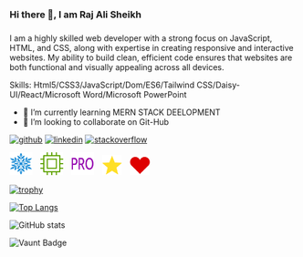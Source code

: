 ### Hi there 👋, I am Raj Ali Sheikh
###
I am a highly skilled web developer with a strong focus on JavaScript, HTML, and CSS, along with expertise in creating responsive and interactive websites. My ability to build clean, efficient code ensures that websites are both functional and visually appealing across all devices.

Skills: Html5/CSS3/JavaScript/Dom/ES6/Tailwind CSS/Daisy-UI/React/Microsoft Word/Microsoft PowerPoint


- 🌱 I’m currently learning MERN STACK DEELOPMENT 
- 👯 I’m looking to collaborate on  Git-Hub 


[<img src='https://cdn.jsdelivr.net/npm/simple-icons@3.0.1/icons/github.svg' alt='github' height='40'>](https://github.com/rajalishikh)  [<img src='https://cdn.jsdelivr.net/npm/simple-icons@3.0.1/icons/linkedin.svg' alt='linkedin' height='40'>](https://www.linkedin.com/in/www.linkedin.com/in/md-raj-ali-sheikh-13844024a/)  [<img src='https://cdn.jsdelivr.net/npm/simple-icons@3.0.1/icons/stackoverflow.svg' alt='stackoverflow' height='40'>](https://stackoverflow.com/users/https://stackoverflow.com/users/27942566/nahid-uj-jaman-raj)  

<a href='https://archiveprogram.github.com/'><img src='https://raw.githubusercontent.com/acervenky/animated-github-badges/master/assets/acbadge.gif' width='40' height='40'></a> <a href='https://docs.github.com/en/developers'><img src='https://raw.githubusercontent.com/acervenky/animated-github-badges/master/assets/devbadge.gif' width='40' height='40'></a> <a href='https://github.com/pricing'><img src='https://raw.githubusercontent.com/acervenky/animated-github-badges/master/assets/pro.gif' width='40' height='40'></a> <a href='https://stars.github.com/'><img src='https://raw.githubusercontent.com/acervenky/animated-github-badges/master/assets/starbadge.gif' width='35' height='35'></a> <a href='https://docs.github.com/en/github/supporting-the-open-source-community-with-github-sponsors'><img src='https://raw.githubusercontent.com/acervenky/animated-github-badges/master/assets/sponsorbadge.gif' width='35' height='35'></a> 

[![trophy](https://github-profile-trophy.vercel.app/?username=rajalishikh)](https://github.com/ryo-ma/github-profile-trophy)

[![Top Langs](https://github-readme-stats.vercel.app/api/top-langs/?username=rajalishikh)](https://github.com/anuraghazra/github-readme-stats)

![GitHub stats](https://github-readme-stats.vercel.app/api?username=rajalishikh&show_icons=true&count_private=true)  

![Vaunt Badge](https://api.vaunt.dev/v1/github/entities/rajalishikh/contributions?format=svg&private=true)  

